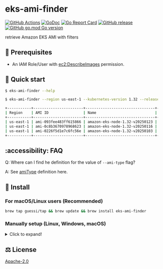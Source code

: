 # eks-ami-finder

[![GitHub Actions](https://github.com/guessi/eks-ami-finder/actions/workflows/go.yml/badge.svg?branch=main)](https://github.com/guessi/eks-ami-finder/actions/workflows/go.yml)
[![GoDoc](https://godoc.org/github.com/guessi/eks-ami-finder?status.svg)](https://godoc.org/github.com/guessi/eks-ami-finder)
[![Go Report Card](https://goreportcard.com/badge/github.com/guessi/eks-ami-finder)](https://goreportcard.com/report/github.com/guessi/eks-ami-finder)
[![GitHub release](https://img.shields.io/github/release/guessi/eks-ami-finder.svg)](https://github.com/guessi/eks-ami-finder/releases/latest)
[![GitHub go.mod Go version](https://img.shields.io/github/go-mod/go-version/guessi/eks-ami-finder)](https://github.com/guessi/eks-ami-finder/blob/main/go.mod)

retrieve Amazon EKS AMI with filters

## 🔢 Prerequisites

* An IAM Role/User with [ec2:DescribeImages](https://docs.aws.amazon.com/AWSEC2/latest/APIReference/API_DescribeImages.html) permission.

## 🚀 Quick start

```bash
$ eks-ami-finder --help
```

```bash
$ eks-ami-finder --region us-east-1 --kubernetes-version 1.32 --release-date 202501 # for all 1.32 AMIs released with specific month (prefix match)

+-----------+-----------------------+--------------------------------+-------------------------------------------------------------------------------------+--------------------------+--------------+
| Region    | AMI ID                | Name                           | Description                                                                         | DeprecationTime          | Architecture |
+-----------+-----------------------+--------------------------------+-------------------------------------------------------------------------------------+--------------------------+--------------+
| us-east-1 | ami-093fee483ff615866 | amazon-eks-node-1.32-v20250123 | EKS Kubernetes Worker AMI with AmazonLinux2 image, (k8s: 1.32.0, containerd: 1.7.*) | 2027-01-23T21:28:59.000Z | x86_64       |
| us-east-1 | ami-0c8b3670978968623 | amazon-eks-node-1.32-v20250116 | EKS Kubernetes Worker AMI with AmazonLinux2 image, (k8s: 1.32.0, containerd: 1.7.*) | 2027-01-16T22:46:55.000Z | x86_64       |
| us-east-1 | ami-0226f5d1e7c6fc56e | amazon-eks-node-1.32-v20250103 | EKS Kubernetes Worker AMI with AmazonLinux2 image, (k8s: 1.32.0, containerd: 1.7.*) | 2027-01-04T00:22:02.000Z | x86_64       |
+-----------+-----------------------+--------------------------------+-------------------------------------------------------------------------------------+--------------------------+--------------+
```

## :accessibility: FAQ

Q: Where can I find he definition for the value of `--ami-type` flag?

A: See [amiType](https://docs.aws.amazon.com/eks/latest/APIReference/API_Nodegroup.html#AmazonEKS-Type-Nodegroup-amiType) definition here.

## 👷 Install

### For macOS/Linux users (Recommended)

```bash
brew tap guessi/tap && brew update && brew install eks-ami-finder
```

### Manually setup (Linux, Windows, macOS)

<details><!-- markdownlint-disable-line -->
<summary>Click to expand!</summary><!-- markdownlint-disable-line -->

#### For Linux users

```bash
curl -fsSL https://github.com/guessi/eks-ami-finder/releases/latest/download/eks-ami-finder-Linux-$(uname -m).tar.gz -o - | tar zxvf -
mv -vf ./eks-ami-finder /usr/local/bin/eks-ami-finder
```

#### For macOS users

```bash
curl -fsSL https://github.com/guessi/eks-ami-finder/releases/latest/download/eks-ami-finder-Darwin-$(uname -m).tar.gz -o - | tar zxvf -
mv -vf ./eks-ami-finder /usr/local/bin/eks-ami-finder
```

#### For Windows users

```powershell
$SRC = 'https://github.com/guessi/eks-ami-finder/releases/latest/download/eks-ami-finder-Windows-x86_64.tar.gz'
$DST = 'C:\Temp\eks-ami-finder-Windows-x86_64.tar.gz'
Invoke-RestMethod -Uri $SRC -OutFile $DST
```

</details>

## ⚖️ License

[Apache-2.0](LICENSE)
